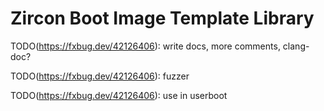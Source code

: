 # Zircon Boot Image Template Library

TODO(https://fxbug.dev/42126406): write docs, more comments, clang-doc?

TODO(https://fxbug.dev/42126406): fuzzer

TODO(https://fxbug.dev/42126406): use in userboot
